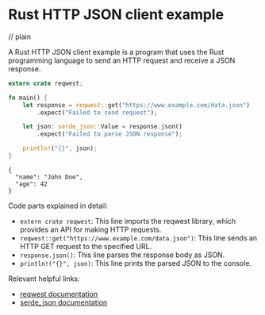 # Rust HTTP JSON client example
// plain

A Rust HTTP JSON client example is a program that uses the Rust programming language to send an HTTP request and receive a JSON response.

```rust
extern crate reqwest;

fn main() {
    let response = reqwest::get("https://www.example.com/data.json")
        .expect("Failed to send request");

    let json: serde_json::Value = response.json()
        .expect("Failed to parse JSON response");

    println!("{}", json);
}
```

```
{
  "name": "John Doe",
  "age": 42
}
```

Code parts explained in detail:

- `extern crate reqwest`: This line imports the reqwest library, which provides an API for making HTTP requests.
- `reqwest::get("https://www.example.com/data.json")`: This line sends an HTTP GET request to the specified URL.
- `response.json()`: This line parses the response body as JSON.
- `println!("{}", json)`: This line prints the parsed JSON to the console.

Relevant helpful links:

- [reqwest documentation](https://docs.rs/reqwest/0.10.4/reqwest/)
- [serde_json documentation](https://docs.serde.rs/serde_json/)
